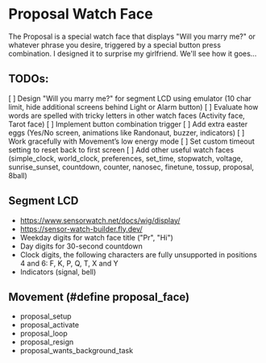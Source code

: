 # Proposal Watch Face

The Proposal is a special watch face that displays "Will you marry me?" or whatever phrase you desire, triggered by a special button press combination. I designed it to surprise my girlfriend. We'll see how it goes...

## TODOs:
[ ] Design "Will you marry me?" for segment LCD using emulator (10 char limit, hide additional screens behind Light or Alarm button) 
[ ] Evaluate how words are spelled with tricky letters in other watch faces (Activity face, Tarot face)
[ ] Implement button combination trigger
[ ] Add extra easter eggs (Yes/No screen, animations like Randonaut, buzzer, indicators)
[ ] Work gracefully with Movement’s low energy mode
[ ] Set custom timeout setting to reset back to first screen
[ ] Add other useful watch faces (simple_clock, world_clock, preferences, set_time, stopwatch, voltage, sunrise_sunset, countdown, counter, nanosec, finetune, tossup, proposal, 8ball)

## Segment LCD
- https://www.sensorwatch.net/docs/wig/display/
- https://sensor-watch-builder.fly.dev/
- Weekday digits for watch face title ("Pr", "Hi")
- Day digits for 30-second countdown
- Clock digits, the following characters are fully unsupported in positions 4 and 6: F, K, P, Q, T, X and Y
- Indicators (signal, bell)

## Movement (#define proposal_face)
- proposal_setup
- proposal_activate
- proposal_loop
- proposal_resign
- proposal_wants_background_task

